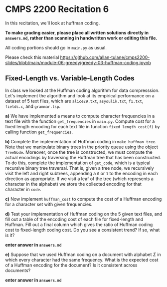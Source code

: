 # CMPS 2200 Recitation 6

In this recitation, we'll look at huffman coding.

**To make grading easier, please place all written solutions directly in `answers.md`, rather than scanning in handwritten work or editing this file.**

All coding portions should go in `main.py` as usual.

Please check this material https://github.com/allan-tulane/cmps2200-slides/blob/main/module-06-greedy/greedy-03-huffman-coding.ipynb


## Fixed-Length vs. Variable-Length Codes

In class we looked at the Huffman coding algorithm for data
compresssion. Let's implement the algorithm and look at its empirical
performance on a dataset of 5 text files, which are `alice29.txt`, `asyoulik.txt`, `f1.txt`, `fields.c`, and `grammar.lsp`.

**a)** We have implemented a means to compute character frequencies
  in a text file with the function `get_frequencies` in
  `main.py`. Compute cost for a fixed length encoding for each text
  file in function `fixed_length_cost(f)` by calling function `get_frequencies`.

**b)** Complete the implementation of Huffman coding in
  `make_huffman_tree`. Note that we manipulate binary trees in the
  priority queue using the object `TreeNode`. Moreover, once the tree
  is constructed, we must compute the actual encodings by traversing
  the Huffman tree that has been constructed. To do this, complete the
  implementation of `get_code`, which is a typical recursive binary
  tree traversal. That is, given a tree node, we recursively visit the
  left and right subtrees, appending a `0` or `1` to the encoding in
  each direction as appropriate. If we visit a leaf of the tree (which
  represents a character in the alphabet) we store the
  collected encoding for that character in `code`.

**c)** Now implement `huffman_cost` to compute the cost of a Huffman
  encoding for a character set with given frequencies.

**d)** Test your implementation of Huffman coding on the 5 given text
files, and fill out a table of the encoding cost of each file for
fixed-length and Huffman. Fill out a final column which gives the
ratio of Huffman coding cost to fixed-length coding cost. Do you see a
consistent trend? If so, what is it?

**enter answer in `answers.md`**


**e)** Suppose that we used Huffman coding on a document with alphabet $\Sigma$ in
  which every character had the same frequency. What is the expected
  cost of a Huffman encoding for the document? Is it consistent across
  documents?

**enter answer in `answers.md`**
